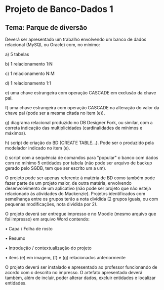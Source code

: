 # Projeto de Banco-Dados 1 
## Tema: Parque de diversão

Deverá ser apresentado um trabalho envolvendo um banco de dados relacional (MySQL ou Oracle) com, no mínimo:

a)	5 tabelas

b)	1 relacionamento 1:N

c)	1 relacionamento N:M

d)	1 relacionamento 1:1

e)	uma chave estrangeira com operação CASCADE em exclusão da chave pai.

f)	uma chave estrangeira com operação CASCADE na alteração do valor da chave pai (pode ser a mesma citada no item (e)).

g)	diagrama relacional produzido no DB Designer Fork, ou similar, com a correta indicação das multiplicidades (cardinalidades de mínimos e máximos).

h)	script de criação do BD (CREATE TABLE...). Pode ser o produzido pela modelador indicado no item (e).

i)	script com a sequência de comandos para "popular" o banco com dados com no mínimo 5 entidades por tabela (não pode ser arquivo de backup gerado pelo SGDB, tem que ser escrito um a um).

O projeto pode ser apenas referente à matéria de BD como também pode fazer parte de um projeto maior, de outra matéria, envolvendo desenvolvimento de um aplicativo (não pode ser projeto que não esteja relacionado às atividades do Mackenzie).
Projetos identificados com semelhança entre os grupos terão a nota dividida (2 grupos iguais, ou com pequenas modificações, nota dividida por 2).

O projeto deverá ser entregue impresso e no Moodle (mesmo arquivo que foi impresso) em arquivo Word contendo:

•	Capa / Folha de rosto

•	Resumo

•	Introdução / contextualização do projeto

•	itens (e) em imagem, (f) e (g) relacionados anteriormente

O projeto deverá ser instalado e apresentado ao professor funcionando de acordo com o descrito no impresso. O artefato apresentado deverá também, além de incluir, poder alterar dados, excluir entidades e localizar entidades.

